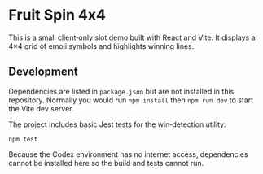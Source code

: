 # Fruit Spin 4x4

This is a small client‑only slot demo built with React and Vite. It displays a 4×4 grid of emoji symbols and highlights winning lines.

## Development

Dependencies are listed in `package.json` but are not installed in this repository. Normally you would run `npm install` then `npm run dev` to start the Vite dev server.

The project includes basic Jest tests for the win‑detection utility:

```
npm test
```

Because the Codex environment has no internet access, dependencies cannot be installed here so the build and tests cannot run.
